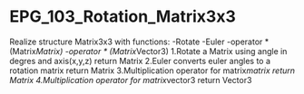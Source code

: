 # EPG_103_Rotation_Matrix3x3
Realize structure Matrix3x3 with functions:
  -Rotate 
  -Euler
  -operator * (Matrix*Matrix)
  -operator * (Matrix*Vector3)
1.Rotate a Matrix using angle in degres and axis(x,y,z) return Matrix 
2.Euler converts euler angles to a rotation matrix return Matrix
3.Multiplication operator for matrix*matrix return Matrix
4.Multiplication operator for matrix*vector3 return Vector3
